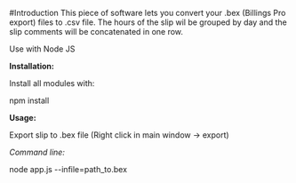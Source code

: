 #Introduction
This piece of software lets you convert your .bex (Billings Pro export) files to .csv file. The hours of the slip wil be grouped by day and the slip comments will be concatenated in one row. 

Use with Node JS

**Installation:**

Install all modules with:

npm install

**Usage:**

Export slip to .bex file (Right click in main window -> export)

*Command line:*

node app.js --infile=path_to.bex
